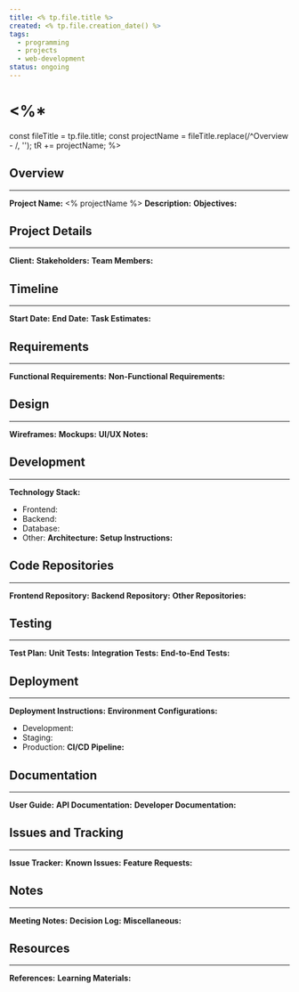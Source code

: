 ```yaml
---
title: <% tp.file.title %>
created: <% tp.file.creation_date() %>
tags:
  - programming
  - projects
  - web-development
status: ongoing
---
```

# <%*
const fileTitle = tp.file.title;
const projectName = fileTitle.replace(/^Overview - /, '');
tR += projectName;
%>

## Overview
---
**Project Name:** <% projectName %>
**Description:** 
**Objectives:** 

## Project Details
---
**Client:** 
**Stakeholders:** 
**Team Members:** 

## Timeline
---
**Start Date:**
**End Date:**
**Task Estimates:** 

## Requirements
---
**Functional Requirements:** 
**Non-Functional Requirements:** 

## Design
---
**Wireframes:** 
**Mockups:** 
**UI/UX Notes:** 

## Development
---
**Technology Stack:**
- Frontend: 
- Backend: 
- Database: 
- Other: 
**Architecture:** 
**Setup Instructions:** 

## Code Repositories
---
**Frontend Repository:** 
**Backend Repository:** 
**Other Repositories:** 

## Testing
---
**Test Plan:** 
**Unit Tests:** 
**Integration Tests:** 
**End-to-End Tests:** 

## Deployment
---
**Deployment Instructions:** 
**Environment Configurations:**
- Development: 
- Staging: 
- Production: 
**CI/CD Pipeline:** 

## Documentation
---
**User Guide:** 
**API Documentation:** 
**Developer Documentation:** 

## Issues and Tracking
---
**Issue Tracker:** 
**Known Issues:** 
**Feature Requests:** 

## Notes
---
**Meeting Notes:** 
**Decision Log:** 
**Miscellaneous:** 

## Resources
---
**References:** 
**Learning Materials:** 